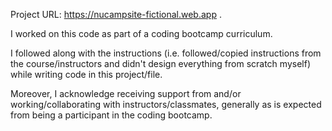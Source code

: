 <body> 

Project URL: https://nucampsite-fictional.web.app .

I worked on this code as part of a coding bootcamp curriculum. 

I followed along with the instructions 
(i.e. followed/copied instructions from the course/instructors and didn't design everything from scratch myself) while
writing code in this project/file. 

Moreover, I  acknowledge receiving support from and/or working/collaborating
with instructors/classmates, generally as is expected from being a participant in the coding bootcamp.

</body>

